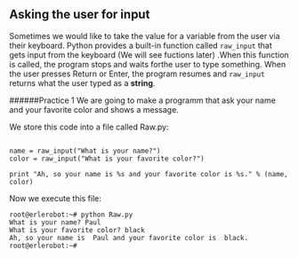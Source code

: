 ## Asking the user for input

Sometimes we would like to take the value for a variable from the user via their
keyboard. Python provides a built-in function called `raw_input` that gets input from the keyboard (We will see fuctions later) .When this function is called, the program stops and waits forthe user to type something. When the user presses Return or Enter, the program
resumes and `raw_input` returns what the user typed as a **string**.

######Practice 1
We are going to make a programm that ask your name and your favorite color and shows a message.

We store this code into a file called Raw.py:

```

name = raw_input("What is your name?")
color = raw_input("What is your favorite color?")

print "Ah, so your name is %s and your favorite color is %s." % (name,  color)
```

Now we execute this file:
```
root@erlerobot:~# python Raw.py
What is your name? Paul
What is your favorite color? black
Ah, so your name is  Paul and your favorite color is  black.
root@erlerobot:~#
```

